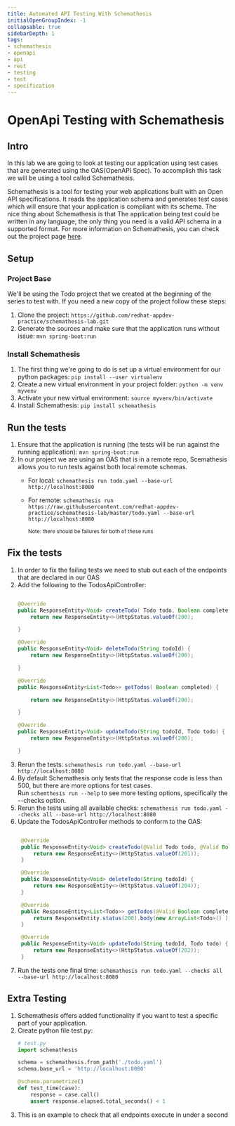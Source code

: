 ```yaml
---
title: Automated API Testing With Schemathesis
initialOpenGroupIndex: -1
collapsable: true
sidebarDepth: 1
tags:
- schemathesis
- openapi
- api
- rest
- testing
- test
- specification
---
```


# OpenApi Testing with Schemathesis


## Intro
In this lab we are going to look at testing our application using test cases that are generated using the
OAS(OpenAPI Spec). To accomplish this task we will be using a tool called Schemathesis.

Schemathesis is a tool for testing your web applications built with an Open API specifications.
It reads the application schema and generates test cases which will ensure that your application is compliant with its
 schema.
The nice thing about Schemathesis is that The application being test could be written in any language, the only thing
you need is a valid API schema in a supported format. For more information on Schemathesis, you can check out the
project page [here](https://github.com/kiwicom/schemathesis).

## Setup
### Project Base
We'll be using the Todo project that we created at the beginning of the series to test with. If you need a new copy
of the project follow these steps:
1. Clone the project: `https://github.com/redhat-appdev-practice/schemathesis-lab.git`
2. Generate the sources and make sure that the application runs without issue: `mvn spring-boot:run`

### Install Schemathesis
1. The first thing we're going to do is set up a virtual environment for our python packages:
`pip install --user virtualenv`
2. Create a new virtual environment in your project folder: `python -m venv myvenv`
3. Activate your new virtual environment: `source myvenv/bin/activate`
4. Install Schemathesis: `pip install schemathesis`

## Run the tests
1. Ensure that the application is running (the tests will be run against the running application): `mvn spring-boot:run`
2. In our project we are using an OAS that is in a remote repo, Scemathesis allows you to run tests against both local
remote schemas.
    - For local: `schemathesis run todo.yaml --base-url http://localhost:8080`
    - For remote: `schemathesis run https://raw.githubusercontent.com/redhat-appdev-practice/schemathesis-lab/master/todo.yaml --base-url http://localhost:8080`

        <sub>Note: there should be failures for both of these runs</sub>

## Fix the tests
1. In order to fix the failing tests we need to stub out each of the endpoints that are declared in our OAS
2. Add the following to the TodosApiController:
    ```java

    @Override
    public ResponseEntity<Void> createTodo( Todo todo, Boolean completed) {
        return new ResponseEntity<>(HttpStatus.valueOf(200);

    }

    @Override
    public ResponseEntity<Void> deleteTodo(String todoId) {
        return new ResponseEntity<>(HttpStatus.valueOf(200);

    }

    @Override
    public ResponseEntity<List<Todo>> getTodos( Boolean completed) {

        return new ResponseEntity<>(HttpStatus.valueOf(200);

    }

    @Override
    public ResponseEntity<Void> updateTodo(String todoId, Todo todo) {
        return new ResponseEntity<>(HttpStatus.valueOf(200);

    }
    ```
3. Rerun the tests: `schemathesis run todo.yaml --base-url http://localhost:8080`
4. By default Schemathesis only tests that the response code is less than 500, but there are more options for test cases.  
   Run `schemthesis run --help` to see more testing options, specifically the --checks option.
5. Rerun the tests using all available checks: `schemathesis run todo.yaml --checks all --base-url http://localhost:8080`
6. Update the TodosApiController methods to conform to the OAS:
   ```java
   
    @Override
    public ResponseEntity<Void> createTodo(@Valid Todo todo, @Valid Boolean completed) {
        return new ResponseEntity<>(HttpStatus.valueOf(201));
    }

    @Override
    public ResponseEntity<Void> deleteTodo(String todoId) {
        return new ResponseEntity<>(HttpStatus.valueOf(204));
    }

    @Override
    public ResponseEntity<List<Todo>> getTodos(@Valid Boolean completed) {
        return ResponseEntity.status(200).body(new ArrayList<Todo>() );
    }

    @Override
    public ResponseEntity<Void> updateTodo(String todoId, Todo todo) {
        return new ResponseEntity<>(HttpStatus.valueOf(202));
    }
    ```
7. Run the tests one final time: `schemathesis run todo.yaml --checks all --base-url http://localhost:8080`

## Extra Testing
1. Schemathesis offers added functionality if you want to test a specific part of your application.
2. Create python file test.py:
    ```python
    # test.py
    import schemathesis

    schema = schemathesis.from_path('./todo.yaml')
    schema.base_url = 'http://localhost:8080'

    @schema.parametrize()
    def test_time(case):
        response = case.call()
        assert response.elapsed.total_seconds() < 1
    ```
 3. This is an example to check that all endpoints execute in under a second
